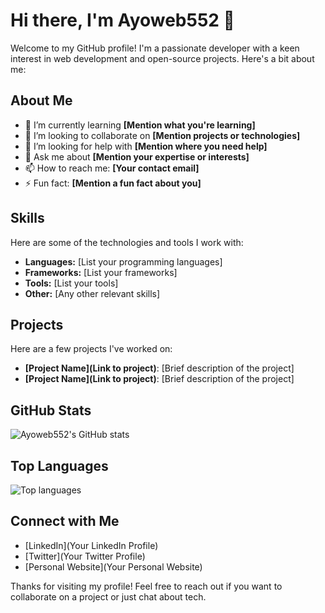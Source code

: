 # Hi there, I'm Ayoweb552 👋

Welcome to my GitHub profile! I'm a passionate developer with a keen interest in web development and open-source projects. Here's a bit about me:

## About Me

- 🌱 I’m currently learning **[Mention what you're learning]**
- 👯 I’m looking to collaborate on **[Mention projects or technologies]**
- 🤔 I’m looking for help with **[Mention where you need help]**
- 💬 Ask me about **[Mention your expertise or interests]**
- 📫 How to reach me: **[Your contact email]**
- ⚡ Fun fact: **[Mention a fun fact about you]**

## Skills

Here are some of the technologies and tools I work with:

- **Languages:** [List your programming languages]
- **Frameworks:** [List your frameworks]
- **Tools:** [List your tools]
- **Other:** [Any other relevant skills]

## Projects

Here are a few projects I've worked on:

- **[Project Name](Link to project)**: [Brief description of the project]
- **[Project Name](Link to project)**: [Brief description of the project]

## GitHub Stats

![Ayoweb552's GitHub stats](https://github-readme-stats.vercel.app/api?username=Ayoweb552&show_icons=true&theme=radical)

## Top Languages

![Top languages](https://github-readme-stats.vercel.app/api/top-langs/?username=Ayoweb552&layout=compact&theme=radical)

## Connect with Me

- [LinkedIn](Your LinkedIn Profile)
- [Twitter](Your Twitter Profile)
- [Personal Website](Your Personal Website)

Thanks for visiting my profile! Feel free to reach out if you want to collaborate on a project or just chat about tech.
